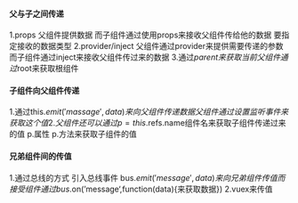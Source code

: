 ####    父与子之间传递
1.props 父组件提供数据 而子组件通过使用props来接收父组件传给他的数据 要指定接收的数据类型
2.provider/inject 父组件通过provider来提供需要传递的参数 而子组件通过inject来接收父组件传过来的数据
3.通过$parent来获取当前父组件 通过$root来获取根组件

####    子组件向父组件传递
1.通过this.$emit('massage',data)来向父组件传递数据 父组件通过设置监听事件来获取这个值
2.父组件还可以通过p=this.$refs.name组件名来获取子组件传递过来的值 p.属性  p.方法来获取子组件的值

####   兄弟组件间的传值 
1.通过总线的方式 引入总线事件 bus.$emit('message',data) 来向兄弟组件传值 而接受组件通过bus.$on(’message‘,function(data){来获取数据})
2.vuex来传值